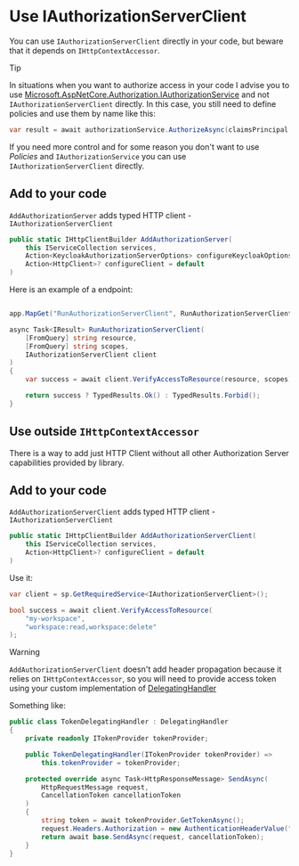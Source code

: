 # Use IAuthorizationServerClient

You can use `IAuthorizationServerClient` directly in your code, but beware that it depends on `IHttpContextAccessor`.

> [!TIP]
> In situations when you want to authorize access in your code I advise you to use [Microsoft.AspNetCore.Authorization.IAuthorizationService](https://learn.microsoft.com/en-us/dotnet/api/microsoft.aspnetcore.authorization.iauthorizationservice) and not `IAuthorizationServerClient` directly. In this case, you still need to define policies and use them by name like this:
>
> ```csharp
> var result = await authorizationService.AuthorizeAsync(claimsPrincipal, policyName);
> ```

If you need more control and for some reason you don't want to use *Policies* and `IAuthorizationService` you can use `IAuthorizationServerClient` directly.

## Add to your code

`AddAuthorizationServer` adds typed HTTP client - `IAuthorizationServerClient`

```csharp
public static IHttpClientBuilder AddAuthorizationServer(
    this IServiceCollection services,
    Action<KeycloakAuthorizationServerOptions> configureKeycloakOptions,
    Action<HttpClient>? configureClient = default
)
```

Here is an example of a endpoint:

```csharp

app.MapGet("RunAuthorizationServerClient", RunAuthorizationServerClient);

async Task<IResult> RunAuthorizationServerClient(
    [FromQuery] string resource,
    [FromQuery] string scopes,
    IAuthorizationServerClient client
)
{
    var success = await client.VerifyAccessToResource(resource, scopes);

    return success ? TypedResults.Ok() : TypedResults.Forbid();
}
```

## Use outside `IHttpContextAccessor`

There is a way to add just HTTP Client without all other Authorization Server capabilities provided by library.

## Add to your code

`AddAuthorizationServerClient` adds typed HTTP client - `IAuthorizationServerClient`

```csharp
public static IHttpClientBuilder AddAuthorizationServerClient(
    this IServiceCollection services,
    Action<HttpClient>? configureClient = default
)
```

Use it:

```csharp
var client = sp.GetRequiredService<IAuthorizationServerClient>();

bool success = await client.VerifyAccessToResource(
    "my-workspace",
    "workspace:read,workspace:delete"
);
```

> [!WARNING]
> `AddAuthorizationServerClient` doesn't add header propagation because it relies on `IHttpContextAccessor`, so you will need to provide access token using your custom implementation of [DelegatingHandler](https://learn.microsoft.com/en-us/dotnet/api/system.net.http.delegatinghandler)

Something like:

```csharp
public class TokenDelegatingHandler : DelegatingHandler
{
    private readonly ITokenProvider tokenProvider;

    public TokenDelegatingHandler(ITokenProvider tokenProvider) =>
        this.tokenProvider = tokenProvider;

    protected override async Task<HttpResponseMessage> SendAsync(
        HttpRequestMessage request,
        CancellationToken cancellationToken
    )
    {
        string token = await tokenProvider.GetTokenAsync();
        request.Headers.Authorization = new AuthenticationHeaderValue("Bearer", token);
        return await base.SendAsync(request, cancellationToken);
    }
}
```
